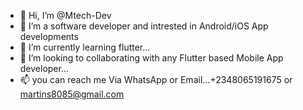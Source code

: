 - 👋 Hi, I’m @Mtech-Dev
- 👀 I’m a software developer and intrested in Android/iOS App developments 
- 🌱 I’m currently learning flutter...
- 💞️ I’m looking to collaborating with any Flutter based Mobile App developer...
- 📫 you can reach me Via WhatsApp or Email...+2348065191675 or martins8085@gmail.com 

<!---
Mtech-Dev/Mtech-Dev is a ✨ special ✨ repository because its `README.md` (this file) appears on your GitHub profile.
--->
